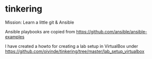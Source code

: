 # tinkering
Mission: Learn a little git & Ansible

Ansible playbooks are copied from https://github.com/ansible/ansible-examples 

I have created a howto for creating a lab setup in VirtualBox under https://github.com/oivinde/tinkering/tree/master/lab_setup_virtualbox
